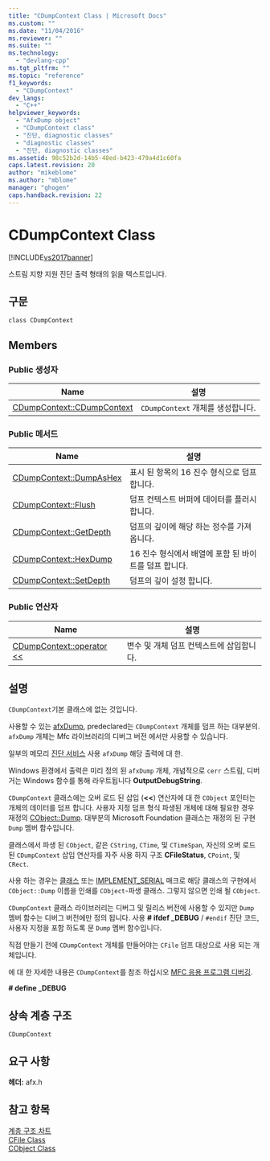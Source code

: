```yaml
---
title: "CDumpContext Class | Microsoft Docs"
ms.custom: ""
ms.date: "11/04/2016"
ms.reviewer: ""
ms.suite: ""
ms.technology: 
  - "devlang-cpp"
ms.tgt_pltfrm: ""
ms.topic: "reference"
f1_keywords: 
  - "CDumpContext"
dev_langs: 
  - "C++"
helpviewer_keywords: 
  - "AfxDump object"
  - "CDumpContext class"
  - "진단, diagnostic classes"
  - "diagnostic classes"
  - "진단, diagnostic classes"
ms.assetid: 98c52b2d-14b5-48ed-b423-479a4d1c60fa
caps.latest.revision: 20
author: "mikeblome"
ms.author: "mblome"
manager: "ghogen"
caps.handback.revision: 22
---
```

# CDumpContext Class
[!INCLUDE[vs2017banner](../../assembler/inline/includes/vs2017banner.md)]

스트림 지향 지원 진단 출력 형태의 읽을 텍스트입니다.  
  
## 구문  
  
```  
class CDumpContext  
```  
  
## Members  
  
### Public 생성자  
  
|Name|설명|  
|----------|--------|  
|[CDumpContext::CDumpContext](../Topic/CDumpContext::CDumpContext.md)|`CDumpContext` 개체를 생성합니다.|  
  
### Public 메서드  
  
|Name|설명|  
|----------|--------|  
|[CDumpContext::DumpAsHex](../Topic/CDumpContext::DumpAsHex.md)|표시 된 항목의 16 진수 형식으로 덤프합니다.|  
|[CDumpContext::Flush](../Topic/CDumpContext::Flush.md)|덤프 컨텍스트 버퍼에 데이터를 플러시합니다.|  
|[CDumpContext::GetDepth](../Topic/CDumpContext::GetDepth.md)|덤프의 깊이에 해당 하는 정수를 가져옵니다.|  
|[CDumpContext::HexDump](../Topic/CDumpContext::HexDump.md)|16 진수 형식에서 배열에 포함 된 바이트를 덤프 합니다.|  
|[CDumpContext::SetDepth](../Topic/CDumpContext::SetDepth.md)|덤프의 깊이 설정 합니다.|  
  
### Public 연산자  
  
|Name|설명|  
|----------|--------|  
|[CDumpContext::operator \<\<](../Topic/CDumpContext::operator%20%3C%3C.md)|변수 및 개체 덤프 컨텍스트에 삽입합니다.|  
  
## 설명  
 `CDumpContext`기본 클래스에 없는 것입니다.  
  
 사용할 수 있는  [afxDump](../Topic/afxDump%20\(CDumpContext%20in%20MFC\).md), predeclared는 `CDumpContext` 개체를 덤프 하는 대부분의.  `afxDump` 개체는 Mfc 라이브러리의 디버그 버전 에서만 사용할 수 있습니다.  
  
 일부의 메모리  [진단 서비스](../../mfc/reference/diagnostic-services.md) 사용 `afxDump` 해당 출력에 대 한.  
  
 Windows 환경에서 출력은 미리 정의 된 `afxDump` 개체, 개념적으로 `cerr` 스트림, 디버거는 Windows 함수를 통해 라우트됩니다  **OutputDebugString**.  
  
 `CDumpContext` 클래스에는 오버 로드 된 삽입 \(**\<\<**\) 연산자에 대 한 `CObject` 포인터는 개체의 데이터를 덤프 합니다.  사용자 지정 덤프 형식 파생된 개체에 대해 필요한 경우 재정의  [CObject::Dump](../Topic/CObject::Dump.md).  대부분의 Microsoft Foundation 클래스는 재정의 된 구현 `Dump` 멤버 함수입니다.  
  
 클래스에서 파생 된 `CObject`, 같은 `CString`, `CTime`, 및 `CTimeSpan`, 자신의 오버 로드 된 `CDumpContext` 삽입 연산자를 자주 사용 하지 구조  **CFileStatus**, `CPoint`, 및 `CRect`.  
  
 사용 하는 경우는  [클래스](../Topic/IMPLEMENT_DYNAMIC.md) 또는  [IMPLEMENT\_SERIAL](../Topic/IMPLEMENT_SERIAL.md) 매크로 해당 클래스의 구현에서 `CObject::Dump` 이름을 인쇄를 `CObject`\-파생 클래스.  그렇지 않으면 인쇄 될 `CObject`.  
  
 `CDumpContext` 클래스 라이브러리는 디버그 및 릴리스 버전에 사용할 수 있지만 `Dump` 멤버 함수는 디버그 버전에만 정의 됩니다.  사용  **\# ifdef \_DEBUG** \/ `#endif` 진단 코드, 사용자 지정을 포함 하도록 문 `Dump` 멤버 함수입니다.  
  
 직접 만들기 전에 `CDumpContext` 개체를 만들어야는 `CFile` 덤프 대상으로 사용 되는 개체입니다.  
  
 에 대 한 자세한 내용은 `CDumpContext`를 참조 하십시오  [MFC 응용 프로그램 디버깅](../Topic/MFC%20Debugging%20Techniques.md).  
  
 **\# define \_DEBUG**  
  
## 상속 계층 구조  
 `CDumpContext`  
  
## 요구 사항  
 **헤더:**  afx.h  
  
## 참고 항목  
 [계층 구조 차트](../../mfc/hierarchy-chart.md)   
 [CFile Class](../../mfc/reference/cfile-class.md)   
 [CObject Class](../../mfc/reference/cobject-class.md)